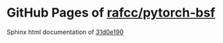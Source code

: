 GitHub Pages of [rafcc/pytorch-bsf](https://github.com/rafcc/pytorch-bsf.git)
===
Sphinx html documentation of [31d0e190](https://github.com/rafcc/pytorch-bsf/tree/31d0e1909f9a9905f8191359292154d3c48cf94d)

